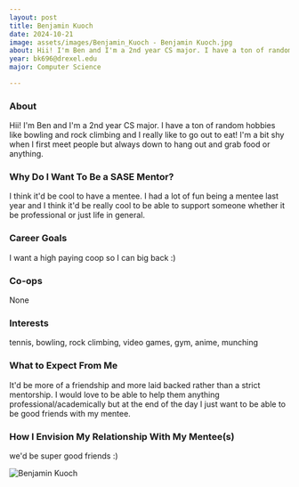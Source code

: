 ```yaml
---
layout: post
title: Benjamin Kuoch 
date: 2024-10-21
image: assets/images/Benjamin_Kuoch - Benjamin Kuoch.jpg
about: Hii! I'm Ben and I'm a 2nd year CS major. I have a ton of random hobbies like bowling and rock climbing and I really like to go out to eat! I'm a bit shy when I first meet people but always down to hang out and grab food or anything.
year: bk696@drexel.edu
major: Computer Science

---
```


### About

Hii! I'm Ben and I'm a 2nd year CS major. I have a ton of random hobbies like bowling and rock climbing and I really like to go out to eat! I'm a bit shy when I first meet people but always down to hang out and grab food or anything.

### Why Do I Want To Be a SASE Mentor?

I think it'd be cool to have a mentee. I had a lot of fun being a mentee last year and I think it'd be really cool to be able to support someone whether it be professional or just life in general.

### Career Goals

I want a high paying coop so I can big back :)

### Co-ops

None

### Interests

tennis, bowling, rock climbing, video games, gym, anime, munching

### What to Expect From Me

It'd be more of a friendship and more laid backed rather than a strict mentorship. I would love to be able to help them anything professional/academically but at the end of the day I just want to be able to be good friends with my mentee.

### How I Envision My Relationship With My Mentee(s) 

we'd be super good friends :)

<div class="text-center my-5">
    <img src="https://sase-drexel.github.io/mentorship-2024/assets/images/Benjamin_Kuoch - Benjamin Kuoch.jpg" alt="Benjamin Kuoch" class="rounded post-img" />
</div>
